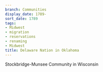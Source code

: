 ```yaml
---
branch: Communities
display_date: 1789-
sort_date: 1789
tags:
- Midwest
- migration
- reservations
- renaming
- Midwest
title: Delaware Nation in Oklahoma
---
```


Stockbridge-Munsee Community in Wisconsin